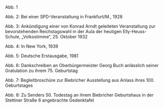Abb. 1

Abb. 2: Bei einer SPD-Veranstaltung in Frankfurt/M., 1928

Abb. 3: Ankündigung einer von Konrad Arndt geleiteten Veranstaltung zur
bevorstehenden Reichstagswahl in der Aula der heutigen
Elly-Heuss-Schule, „Volksstimme“, 25. Oktober 1932

Abb. 4: In New York, 1939

Abb. 5: Deutsche Erstausgabe, 1981

Abb. 6: Dankschreiben an Oberbürgermeister Georg Buch anlässlich seiner
Gratulation zu ihrem 75. Geburtstag

Abb. 7: Begleitbroschüre zur Biebricher Ausstellung aus Anlass ihres
100. Geburtstages

Abb. 8: Zu Senders 50. Todestag an ihrem Biebricher Geburtshaus in der
Stettiner Straße 6 angebrachte Gedenktafel
